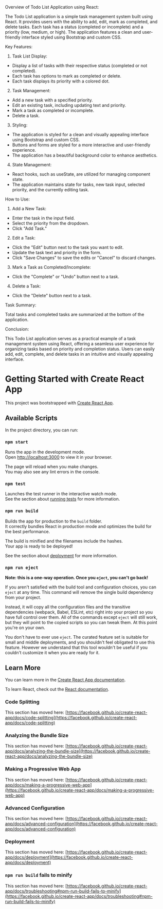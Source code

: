 Overview of Todo List Application using React:

The Todo List application is a simple task management system built using React. It provides users with the ability to add, edit, mark as completed, and delete tasks. Each task has a status (completed or incomplete) and a priority (low, medium, or high). The application features a clean and user-friendly interface styled using Bootstrap and custom CSS.

Key Features:

1. Task List Display:

- Display a list of tasks with their respective status (completed or not completed).
- Each task has options to mark as completed or delete.
- Each task displays its priority with a colored dot.
  
2. Task Management:

- Add a new task with a specified priority.
- Edit an existing task, including updating text and priority.
- Mark a task as completed or incomplete.
- Delete a task.
  
3. Styling:

- The application is styled for a clean and visually appealing interface using Bootstrap and custom CSS.
- Buttons and forms are styled for a more interactive and user-friendly experience.
- The application has a beautiful background color to enhance aesthetics.
  
4. State Management:

- React hooks, such as useState, are utilized for managing component state.
- The application maintains state for tasks, new task input, selected priority, and the currently editing task.
  
How to Use:

1. Add a New Task:

- Enter the task in the input field.
- Select the priority from the dropdown.
- Click "Add Task."

2. Edit a Task:

- Click the "Edit" button next to the task you want to edit.
- Update the task text and priority in the form.
- Click "Save Changes" to save the edits or "Cancel" to discard changes.

3. Mark a Task as Completed/Incomplete:

- Click the "Complete" or "Undo" button next to a task.

4. Delete a Task:

- Click the "Delete" button next to a task.

Task Summary:

Total tasks and completed tasks are summarized at the bottom of the application.

Conclusion:

This Todo List application serves as a practical example of a task management system using React, offering a seamless user experience for organizing tasks based on priority and completion status. Users can easily add, edit, complete, and delete tasks in an intuitive and visually appealing interface.

# Getting Started with Create React App

This project was bootstrapped with [Create React App](https://github.com/facebook/create-react-app).

## Available Scripts

In the project directory, you can run:

### `npm start`

Runs the app in the development mode.\
Open [http://localhost:3000](http://localhost:3000) to view it in your browser.

The page will reload when you make changes.\
You may also see any lint errors in the console.

### `npm test`

Launches the test runner in the interactive watch mode.\
See the section about [running tests](https://facebook.github.io/create-react-app/docs/running-tests) for more information.

### `npm run build`

Builds the app for production to the `build` folder.\
It correctly bundles React in production mode and optimizes the build for the best performance.

The build is minified and the filenames include the hashes.\
Your app is ready to be deployed!

See the section about [deployment](https://facebook.github.io/create-react-app/docs/deployment) for more information.

### `npm run eject`

**Note: this is a one-way operation. Once you `eject`, you can't go back!**

If you aren't satisfied with the build tool and configuration choices, you can `eject` at any time. This command will remove the single build dependency from your project.

Instead, it will copy all the configuration files and the transitive dependencies (webpack, Babel, ESLint, etc) right into your project so you have full control over them. All of the commands except `eject` will still work, but they will point to the copied scripts so you can tweak them. At this point you're on your own.

You don't have to ever use `eject`. The curated feature set is suitable for small and middle deployments, and you shouldn't feel obligated to use this feature. However we understand that this tool wouldn't be useful if you couldn't customize it when you are ready for it.

## Learn More

You can learn more in the [Create React App documentation](https://facebook.github.io/create-react-app/docs/getting-started).

To learn React, check out the [React documentation](https://reactjs.org/).

### Code Splitting

This section has moved here: [https://facebook.github.io/create-react-app/docs/code-splitting](https://facebook.github.io/create-react-app/docs/code-splitting)

### Analyzing the Bundle Size

This section has moved here: [https://facebook.github.io/create-react-app/docs/analyzing-the-bundle-size](https://facebook.github.io/create-react-app/docs/analyzing-the-bundle-size)

### Making a Progressive Web App

This section has moved here: [https://facebook.github.io/create-react-app/docs/making-a-progressive-web-app](https://facebook.github.io/create-react-app/docs/making-a-progressive-web-app)

### Advanced Configuration

This section has moved here: [https://facebook.github.io/create-react-app/docs/advanced-configuration](https://facebook.github.io/create-react-app/docs/advanced-configuration)

### Deployment

This section has moved here: [https://facebook.github.io/create-react-app/docs/deployment](https://facebook.github.io/create-react-app/docs/deployment)

### `npm run build` fails to minify

This section has moved here: [https://facebook.github.io/create-react-app/docs/troubleshooting#npm-run-build-fails-to-minify](https://facebook.github.io/create-react-app/docs/troubleshooting#npm-run-build-fails-to-minify)
